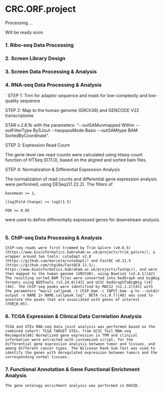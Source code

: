 # CRC.ORF.project

Processing ...

Will be ready soon

### 1. Ribo-seq Data Processing


### 2. Screen Library Design


### 3. Screen Data Processing & Analysis


### 4. RNA-seq Data Processing & Analysis

`
STEP 1: Trim for adaptor sequence and mask for low-complexity and low-quality sequence

STEP 2: Map to the human genome (GRCh38) and GENCODE V22 transcriptome

STAR v.2.6.1b with the parameters: “--outSAMunmapped Within --outFilterType BySJout --twopassMode Basic --outSAMtype BAM SortedByCoordinate”.

STEP 3: Expression Read Count

The gene-level raw read-counts were calculated using htseq-count function of HTSeq (0.11.0), based on the aligned and sorted bam files.

STEP 4: Normalization & Differential Expression Analysis

The normalization of read counts and differential gene expression analysis were performed, using DESeq2(1.22.2). The filters of

    basemean >= 1,
    
    |log2Fold-Change| >= log2(1.5)
    
    FDR <= 0.05
    
were used to define differentially expressed genes for downstream analysis.
`

### 5. ChIP-seq Data Processing & Analysis

`
ChIP-seq reads were first trimmed by Trim Galore (v0.6.5) (https://www.bioinformatics.babraham.ac.uk/projects/trim_galore/), a wrapper around two tools: cutadapt v2.8 (https://github.com/marcelm/cutadapt/) and FastQC v0.11.5 (https://github.com/chgibb/FastQC0.11.5/; https://www.bioinformatics.babraham.ac.uk/projects/fastqc/), and were then mapped to the human genome (GRCh38), using Bowtie2 (v2.4.1)[42] The resulting sorted BAM files were converted into bedGraph and bigWig formats using BEDTools (v2.24.0)[43] and UCSC bedGraphToBigWig (v4)[44]. The ChIP-seq peaks were identified by MACS2 (v2.1.2)[45] with the parameters “macs2 callpeak -t ChIP.bam -c INPUT.bam -g hs --outdir output -n NAME 2> NAME.callpeak.log”. BETA (v1.0.7)[46] was used to annotate the peaks that are associated with genes of interest (FDR0.05).
`

### 6. TCGA Expression & Clinical Data Correlation Analysis

`
TCGA and GTEx RNA-seq data joint analysis was performed based on the combined cohort: TCGA TARGET GTEx, from UCSC Toil RNA-seq Recompute[48] Normalized gene expression in TPM and clinical information were extracted with customized script, for the differential gene expression analysis between tumor and tissues, and among different cancer types. The Wilcoxon Rank Sum Test was used to identify the genes with deregulated expression between tumors and the corresponding normal tissues.
`

### 7. Functional Annotation & Gene Functional Enrichment Analysis

`
The gene ontology enrichment analysis was performed in DAVID.
`
